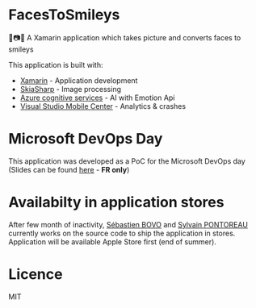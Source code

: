 # FacesToSmileys
👦📷🙂 A Xamarin application which takes picture and converts faces to smileys

This application is built with:
- [Xamarin](https://www.xamarin.com/) - Application development
- [SkiaSharp](https://github.com/mono/SkiaSharp) - Image processing
- [Azure cognitive services](https://www.microsoft.com/cognitive-services/en-us/apis) - AI with Emotion Api
- [Visual Studio Mobile Center](https://mobile.azure.com/login) - Analytics & crashes

# Microsoft DevOps Day
This application was developed as a PoC for the Microsoft DevOps day (Slides can be found [here](https://speakerdeck.com/spontoreau/devops-day-number-3-xamarin-au-coeur-de-la-transformation-digitale) - **FR only**)

# Availabilty in application stores
After few month of inactivity, [Sébastien BOVO](https://github.com/sbovo) and [Sylvain PONTOREAU](https://github.com/sbovo) currently works on the source code to ship the application in stores. Application will be available Apple Store first (end of summer).

# Licence
MIT
